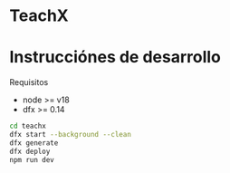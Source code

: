 # TeachX

# Instrucciónes de desarrollo

Requisitos

- node >= v18
- dfx >= 0.14

```bash
cd teachx
dfx start --background --clean
dfx generate
dfx deploy
npm run dev
```
